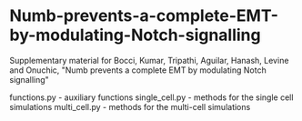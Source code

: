 # Numb-prevents-a-complete-EMT-by-modulating-Notch-signalling

Supplementary material for Bocci, Kumar, Tripathi, Aguilar, Hanash, Levine and Onuchic, "Numb prevents a complete EMT by modulating Notch signalling"

functions.py - auxiliary functions
single_cell.py - methods for the single cell simulations
multi_cell.py - methods for the multi-cell simulations
